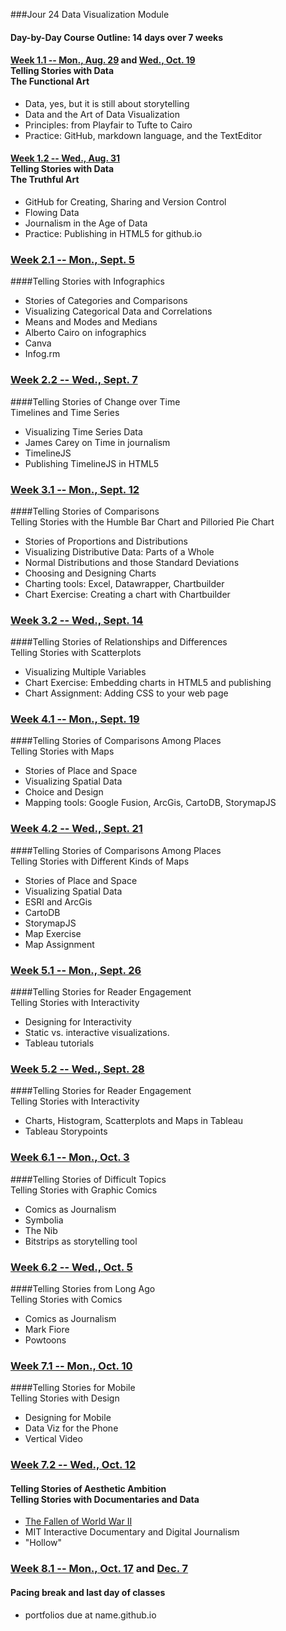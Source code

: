 ###Jour 24 Data Visualization Module

#### Day-by-Day Course Outline: 14 days over 7 weeks

#### [Week 1.1 -- Mon., Aug. 29](WeeklySchedule/week01-01.md) and [Wed., Oct. 19](WeeklySchedule/week01-01.md)<br/>Telling Stories with Data <br/>The Functional Art
- Data, yes, but it is still about storytelling
- Data and the Art of Data Visualization
- Principles: from Playfair to Tufte to Cairo
- Practice: GitHub, markdown language, and the TextEditor

#### [Week 1.2 -- Wed., Aug. 31](WeeklySchedule/week01-02.md)<br/>Telling Stories with Data <br/> The Truthful Art

- GitHub for Creating, Sharing and Version Control
- Flowing Data
- Journalism in the Age of Data
- Practice: Publishing in HTML5 for github.io

### [Week 2.1 -- Mon., Sept. 5](WeeklySchedule/week02-01.md)
####Telling Stories with Infographics
- Stories of Categories and Comparisons
- Visualizing Categorical Data and Correlations
- Means and Modes and Medians
- Alberto Cairo on infographics
- Canva
- Infog.rm

### [Week 2.2 -- Wed., Sept. 7](WeeklySchedule/week02-02.md)
####Telling Stories of Change over Time <br/> Timelines and Time Series

- Visualizing Time Series Data
- James Carey on Time in journalism
- TimelineJS
- Publishing TimelineJS in HTML5

### [Week 3.1 -- Mon., Sept. 12](WeeklySchedule/week03-01.md)
####Telling Stories of Comparisons <br/> Telling Stories with the Humble Bar Chart and Pilloried Pie Chart
- Stories of Proportions and Distributions
- Visualizing Distributive Data: Parts of a Whole
- Normal Distributions and those Standard Deviations
- Choosing and Designing Charts
- Charting tools: Excel, Datawrapper, Chartbuilder
- Chart Exercise: Creating a chart with Chartbuilder

### [Week 3.2 -- Wed., Sept. 14](WeeklySchedule/week03-02.md)

####Telling Stories of Relationships and Differences <br/> Telling Stories with Scatterplots
- Visualizing Multiple Variables
- Chart Exercise: Embedding charts in HTML5 and publishing
- Chart Assignment: Adding CSS to your web page

### [Week 4.1 -- Mon., Sept. 19](WeeklySchedule/week04-01.md)

####Telling Stories of Comparisons Among Places <br/> Telling Stories with Maps
- Stories of Place and Space
- Visualizing Spatial Data
- Choice and Design
- Mapping tools: Google Fusion, ArcGis, CartoDB, StorymapJS

### [Week 4.2 -- Wed., Sept. 21](WeeklySchedule/week04-02.md)

####Telling Stories of Comparisons Among Places <br/> Telling Stories with Different Kinds of Maps
- Stories of Place and Space
- Visualizing Spatial Data
- ESRI and ArcGis
- CartoDB
- StorymapJS
- Map Exercise
- Map Assignment

### [Week 5.1 -- Mon., Sept. 26](WeeklySchedule/week05-01.md)

####Telling Stories for Reader Engagement <br/> Telling Stories with Interactivity
- Designing for Interactivity
- Static vs. interactive visualizations.
- Tableau tutorials

### [Week 5.2 -- Wed., Sept. 28](WeeklySchedule/week05-02.md)
####Telling Stories for Reader Engagement <br/> Telling Stories with Interactivity
- Charts, Histogram, Scatterplots and Maps in Tableau
- Tableau Storypoints


### [Week 6.1 -- Mon., Oct. 3](WeeklySchedule/week06-01.md)

####Telling Stories of Difficult Topics <br/> Telling Stories with Graphic Comics
- Comics as Journalism
- Symbolia
- The Nib
- Bitstrips as storytelling tool

### [Week 6.2 -- Wed., Oct. 5](WeeklySchedule/week06-02.md)
####Telling Stories from Long Ago <br/> Telling Stories with Comics
- Comics as Journalism
- Mark Fiore
- Powtoons

### [Week 7.1 -- Mon., Oct. 10](WeeklySchedule/week07-01.md)
####Telling Stories for Mobile <br/> Telling Stories with Design
- Designing for Mobile
- Data Viz for the Phone
- Vertical Video

### [Week 7.2 -- Wed., Oct. 12](WeeklySchedule/week07-02.md)
#### Telling Stories of Aesthetic Ambition <br/> Telling Stories with Documentaries and Data
- [The Fallen of World War II](http://www.fallen.io/ww2/)
- MIT Interactive Documentary and Digital Journalism
- "Hollow"

### [Week 8.1 -- Mon., Oct. 17](WeeklySchedule/week08-01.md) and [Dec. 7](WeeklySchedule/week08-01.md) 
#### Pacing break and last day of classes
- portfolios due at name.github.io


